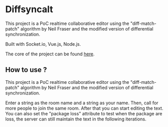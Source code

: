 # Diffsyncalt

This project is a PoC realtime collaborative editor using the "diff-match-patch" algorithm by Neil Fraser and the modified version of differential synchronization.

Built with Socket.io, Vue.js, Node.js.

The core of the project can be found [here](https://github.com/polarity-cf/diffsyncalter).

## How to use ?

This project is a PoC realtime collaborative editor using the "diff-match-patch" algorithm by Neil Fraser and the modified version of differential synchronization.

Enter a string as the room name and a string as your name. Then, call for more people to join the same room. After that you can start editing the text. You can also set the "package loss" attribute to test when the package are loss, the server can still maintain the text in the following iterations.
